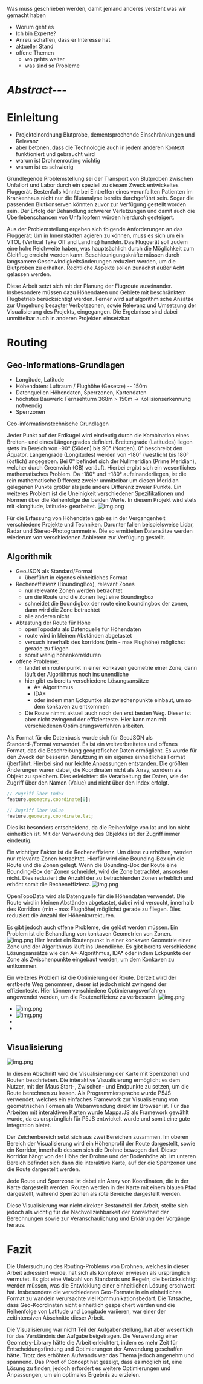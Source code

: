 Was muss geschrieben werden, damit jemand anderes versteht was wir gemacht haben
- Worum geht es
- Ich bin Experte?
- Anreiz schaffen, dass er Interesse hat
- aktueller Stand
- offene Themen
    - wo gehts weiter
    - was sind so Probleme

# _Abstract---_

# Einleitung
- Projekteinordnung Blutprobe, dementsprechende Einschränkungen und Relevanz
- aber betonen, dass die Technologie auch in jedem anderen Kontext funktioniert und gebraucht wird
- warum ist Drohnenrouting wichtig
- warum ist es schwierig

Grundlegende Problemstellung sei der Transport von Blutproben zwischen Unfallort und Labor durch ein speziell zu diesem Zweck entwickeltes Fluggerät.
Bestenfalls könnte bei Eintreffen eines verunfallten Patienten im Krankenhaus nicht nur die Blutanalyse bereits durchgeführt sein.
Sogar die passenden Blutkonserven könnten zuvor zur Verfügung gestellt worden sein.
Der Erfolg der Behandlung schwerer Verletzungen und damit auch die Überlebenschancen von Unfallopfern würden hierdurch gesteigert.

Aus der Problemstellung ergeben sich folgende Anforderungen an das Fluggerät:
Um in Innenstädten agieren zu können, muss es sich um ein VTOL (Vertical Take Off and Landing) handeln.
Das Fluggerät soll zudem eine hohe Reichweite haben, was hauptsächlich durch die Möglichkeit zum Gleitflug erreicht werden kann.
Beschleunigungskräfte müssen durch langsamere Geschwindigkeitsänderungen reduziert werden, um die Blutproben zu erhalten.
Rechtliche Aspekte sollen zunächst außer Acht gelassen werden.

Diese Arbeit setzt sich mit der Planung der Flugroute auseinander.
Insbesondere müssen dazu Höhendaten und Gebiete mit beschränktem Flugbetrieb berücksichtigt werden.
Ferner wird auf algorithmische Ansätze zur Umgehung besagter Verbotszonen, sowie Relevanz und Umsetzung der Visualisierung des Projekts, eingegangen.
Die Ergebnisse sind dabei unmittelbar auch in anderen Projekten einsetzbar.

# Routing
## Geo-Informations-Grundlagen
- Longitude, Latitude
- Höhendaten: Luftraum / Flughöhe (Gesetze) -- 150m
- Datenquellen Höhendaten, Sperrzonen, Kartendaten
- höchstes Bauwerk: Fernsehturm 368m > 150m -> Kollisionserkennung notwendig
- Sperrzonen

Geo-informationstechnische Grundlagen

Jeder Punkt auf der Erdkugel wird eindeutig durch die Kombination eines Breiten- und eines Längengrades definiert.
Breitengrade (Latitudes) liegen stets im Bereich von -90° (Süden) bis 90° (Norden). 0° beschreibt den Äquator.
Längengrade (Longitudes) werden von -180° (westlich) bis 180° (östlich) angegeben. Bei 0° befindet sich der Nullmeridian (Prime Meridian), welcher durch Greenwich (GB) verläuft.
Hierbei ergibt sich ein wesentliches mathematisches Problem.
Da -180° und +180° aufeinanderliegen, ist die rein mathematische Differenz zweier unmittelbar um diesen Meridian gelegenen Punkte größer als jede andere Differenz zweier Punkte.
Ein weiteres Problem ist die Uneinigkeit verschiedener Spezifikationen und Normen über die Reihenfolge der beiden Werte.
In diesem Projekt wird stets mit <longitude, latitude> gearbeitet.
![img.png](paper/images/lat-lon-world.png)

Für die Erfassung von Höhendaten gab es in der Vergangenheit verschiedene Projekte und Techniken.
Darunter fallen beispielsweise Lidar, Radar und Stereo-Photogrammetrie. Die so ermittelten Datensätze werden wiederum von verschiedenen Anbietern zur Verfügung gestellt.



## Algorithmik
- GeoJSON als Standard/Format
  - überführt in eigenes einheitliches Format
- Recheneffizienz (BoundingBox), relevant Zones
  - nur relevante Zonen werden betrachtet
  - um die Route und die Zonen liegt eine Boundingbox
  - schneidet die Boundigbox der route eine boundingbox der zonen, dann wird die Zone betrachtet
  - alle anderen nicht
- Abtastung der Route für Höhe
  - openTopodata als Datenquelle für Höhendaten
  - route wird in kleinen Abständen abgetastet
  - versuch innerhalb des korridors (min - max Flughöhe) möglichst gerade zu fliegen
  - somit wenig höhenkorrekturen
- offene Probleme: 
  - landet ein routenpunkt in einer konkaven geometrie einer Zone, dann läuft der Algorithmus noch ins unendliche
  - hier gibt es bereits verschiedene Lösungsansätze
    - A*-Algorithmus
    - IDA*
    - oder indem man Eckpuntke als zwischenpunkte einbaut, um so dem konkaven zu entkommen
  - Die Route nimmt aktuell auch noch den erst besten Weg. Dieser ist aber nicht zwingend der effizienteste. Hier kann man mit verschiedenen Optimierungsverfahren arbeiten.


Als Format für die Datenbasis wurde sich für GeoJSON als Standard-/Format verwendet. Es ist ein weitverbreitetes und offenes Format, das die Beschreibung geografischer Daten ermöglicht. Es wurde für den Zweck der besseren Benutzung in ein eigenes einheitliches Format überführt. Hierbei sind nur leichte Anpassungen entstanden. Die größten Änderungen waren dabei, die Koordinaten nicht als Array, sondern als Objekt zu speichern. Dies erleichtert die Verarbeitung der Daten, wie der Zugriff über den Namen (Value) und nicht über den Index erfolgt.

```js
// Zugriff über Index
feature.geometry.coordinate[0];

// Zugriff über Value
feature.geometry.coordinate.lat;
```

Dies ist besonders entscheidend, da die Reihenfolge von lat und lon nicht einheitlich ist. Mit der Verwendung des Objektes ist der Zugriff immer eindeutig.

Ein wichtiger Faktor ist die Recheneffizienz. Um diese zu erhöhen, werden nur relevante Zonen betrachtet. Hierfür wird eine Bounding-Box um die Route und die Zonen gelegt. Wenn die Bounding-Box der Route eine Bounding-Box der Zonen schneidet, wird die Zone betrachtet, ansonsten nicht. Dies reduziert die Anzahl der zu betrachtenden Zonen erheblich und erhöht somit die Recheneffizienz.
![img.png](paper/images/boundingbox.png)

OpenTopoData wird als Datenquelle für die Höhendaten verwendet. Die Route wird in kleinen Abständen abgetastet, dabei wird versucht, innerhalb des Korridors (min - max Flughöhe) möglichst gerade zu fliegen. Dies reduziert die Anzahl der Höhenkorrekturen.

Es gibt jedoch auch offene Probleme, die gelöst werden müssen. Ein Problem ist die Behandlung von konkaven Geometrien von Zonen.
![img.png](paper/images/konkaves-problem.png)
Hier landet ein Routenpunkt in einer konkaven Geometrie einer Zone und der Algorithmus läuft ins Unendliche. Es gibt bereits verschiedene Lösungsansätze wie den A*-Algorithmus, IDA* oder indem Eckpunkte der Zone als Zwischenpunkte eingebaut werden, um dem Konkaven zu entkommen.

Ein weiteres Problem ist die Optimierung der Route. Derzeit wird der erstbeste Weg genommen, dieser ist jedoch nicht zwingend der effizienteste. Hier können verschiedene Optimierungsverfahren angewendet werden, um die Routeneffizienz zu verbessern.
![img.png](paper/images/routing-algo.png)



- ![img.png](paper/images/architektur.png)
- ![img.png](paper/images/map-germany.png)
- 
- 




## Visualisierung
![img.png](paper/images/final-map-with-routing-and-height-profile.jpg)

In diesem Abschnitt wird die Visualisierung der Karte mit Sperrzonen und Routen beschrieben. Die interaktive Visualisierung ermöglicht es dem Nutzer, mit der Maus Start-, Zwischen- und Endpunkte zu setzen, um die Route berechnen zu lassen. Als Programmiersprache wurde P5JS verwendet, welches ein einfaches Framework zur Visualisierung von geometrischen Formen als Webanwendung direkt im Browser ist. Für das Arbeiten mit interaktiven Karten wurde Mappa.JS als Framework gewählt wurde, da es ursprünglich für P5JS entwickelt wurde und somit eine gute Integration bietet.

Der Zeichenbereich setzt sich aus zwei Bereichen zusammen.
Im oberen Bereich der Visualisierung wird ein Höhenprofil der Route dargestellt, sowie ein Korridor, innerhalb dessen sich die Drohne bewegen darf. Dieser Korridor hängt von der Höhe der Drohne und der Bodenhöhe ab.
Im unteren Bereich befindet sich dann die interaktive Karte, auf der die Sperrzonen und die Route dargestellt werden.

Jede Route und Sperrzone ist dabei ein Array von Koordinaten, die in der Karte dargestellt werden. Routen werden in der Karte mit einem blauen Pfad dargestellt, während Sperrzonen als rote Bereiche dargestellt werden.

Diese Visualisierung war nicht direkter Bestandteil der Arbeit,  stellte sich jedoch als wichtig für die Nachvollziehbarkeit der Korrektheit der Berechnungen sowie zur Veranschaulichung und Erklärung der Vorgänge heraus.

# Fazit
Die Untersuchung des Routing-Problems von Drohnen, welches in dieser Arbeit adressiert wurde, hat sich als komplexer erwiesen als ursprünglich vermutet. Es gibt eine Vielzahl von Standards und Regeln, die berücksichtigt werden müssen, was die Entwicklung einer einheitlichen Lösung erschwert hat. Insbesondere die verschiedenen Geo-Formate in ein einheitliches Format zu wandeln verursachte viel Kommunikationsbedarf. Die Tatsache, dass Geo-Koordinaten nicht einheitlich gespeichert werden und die Reihenfolge von Latitude und Longitude variieren, war einer der zeitintensiven Abschnitte dieser Arbeit.

Die Visualisierung war nicht Teil der Aufgabenstellung, hat aber wesentlich für das Verständnis der Aufgabe beigetragen. Die Verwendung einer Geometry-Library hätte die Arbeit erleichtert, indem es mehr Zeit für Entscheidungsfindung und Optimierungen der Anwendung geschaffen hätte. Trotz des erhöhten Aufwands war das Thema jedoch angenehm und spannend. Das Proof of Concept hat gezeigt, dass es möglich ist, eine Lösung zu finden, jedoch erfordert es weitere Optimierungen und Anpassungen, um ein optimales Ergebnis zu erzielen.